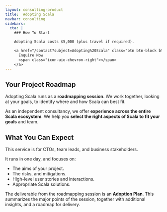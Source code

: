 ```yaml
---
layout: consulting-product
title:  Adopting Scala
navbar: consulting
sidebars:
  cta: |
    ### How To Start

    Adopting Scala costs $5,000 (plus travel if required).

    <a href="/contact?subject=Adopting%20Scala" class="btn btn-block btn-primary">
      Enquire Now
      <span class="icon-uio-chevron-right"></span>
    </a>
---
```


## Your Project Roadmap

Adopting Scala runs as a **roadmapping session**. We work together, looking at your goals, to identify where and how Scala can best fit.

As an independent consultancy, we offer **experience across the entire Scala ecosystem**. We help you **select the right aspects of Scala to fit your goals** and team.

## What You Can Expect

This service is for CTOs, team leads, and business stakeholders.

It runs in one day, and focuses on:

- The aims of your project.
- The risks, and mitigations.
- High-level user stories and interactions.
- Appropriate Scala solutions.

The deliverable from the roadmapping session is an **Adoption Plan**. This summarizes the major points of the session, together with additional insights, and a roadmap for delivery.
